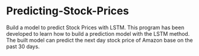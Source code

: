 # Predicting-Stock-Prices

Build a model to predict Stock Prices with LSTM. This program has been developed to learn how to build a prediction model with the LSTM method. The built model can predict the next day stock price of Amazon base on the past 30 days.

